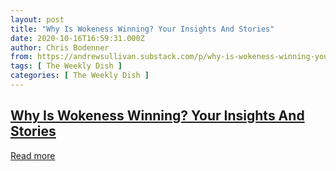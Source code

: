 ```yaml
---
layout: post
title: "Why Is Wokeness Winning? Your Insights And Stories"
date: 2020-10-16T16:59:31.000Z
author: Chris Bodenner
from: https://andrewsullivan.substack.com/p/why-is-wokeness-winning-your-insights/comments
tags: [ The Weekly Dish ]
categories: [ The Weekly Dish ]
---
```

<!--1602867571000-->
[Why Is Wokeness Winning? Your Insights And Stories](https://andrewsullivan.substack.com/p/why-is-wokeness-winning-your-insights/comments)
------

<div>
<p>                            <a href="https://andrewsullivan.substack.com/p/why-is-wokeness-winning-your-insights/comments">                                Read more                            </a>                        </p>
</div>
